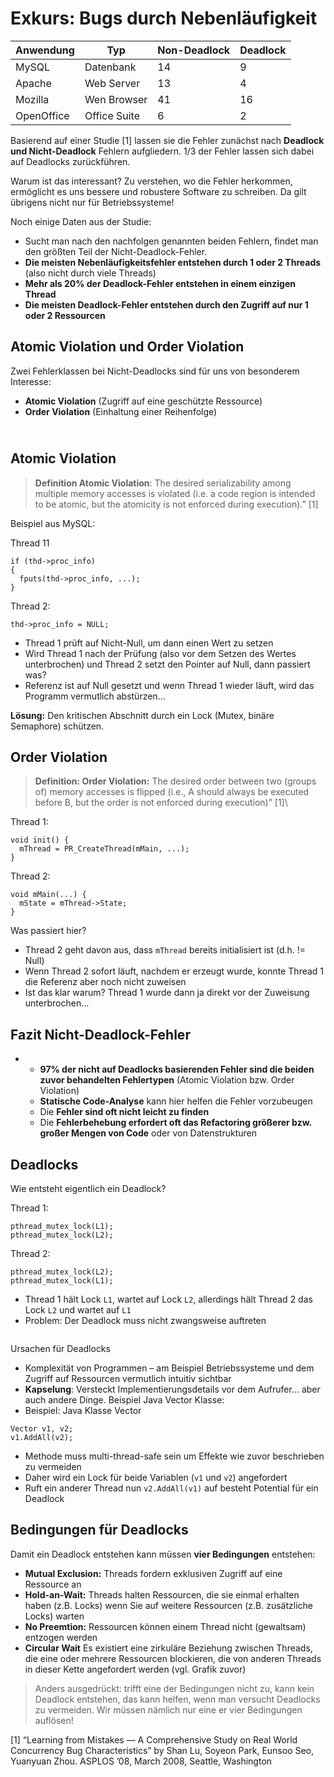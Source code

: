 # Exkurs: Bugs durch Nebenläufigkeit

| Anwendung  | Typ          | Non-Deadlock | Deadlock |
| ---------- | ------------ | ------------ | -------- |
| MySQL      | Datenbank    | 14           | 9        |
| Apache     | Web Server   | 13           | 4        |
| Mozilla    | Wen Browser  | 41           | 16       |
| OpenOffice | Office Suite | 6            | 2        |

Basierend auf einer Studie \[1] lassen sie die Fehler zunächst nach **Deadlock und Nicht-Deadlock** Fehlern aufgliedern. 1/3 der Fehler lassen sich dabei auf Deadlocks zurückführen.

Warum ist das interessant? Zu verstehen, wo die Fehler herkommen, ermöglicht es uns bessere und robustere Software zu schreiben. Da gilt übrigens nicht nur für Betriebssysteme!

Noch einige Daten aus der Studie:

* Sucht man nach den nachfolgen genannten beiden Fehlern, findet man den größten Teil der Nicht-Deadlock-Fehler.
* **Die meisten Nebenläufigkeitsfehler entstehen durch 1 oder 2 Threads** (also nicht durch viele Threads)
* **Mehr als 20% der Deadlock-Fehler entstehen in einem einzigen Thread**
* **Die meisten Deadlock-Fehler entstehen durch den Zugriff auf nur 1 oder 2 Ressourcen**

## Atomic Violation und Order Violation

Zwei Fehlerklassen bei Nicht-Deadlocks sind für uns von besonderem Interesse:

* **Atomic Violation** (Zugriff auf eine geschützte Ressource)
* **Order Violation** (Einhaltung einer Reihenfolge)

\
Atomic Violation
----------------

> **Definition Atomic Violation**: The desired serializability among multiple memory accesses is violated (i.e. a code region is intended to be atomic, but the atomicity is not enforced during execution).” \[1]

Beispiel aus MySQL:

Thread 11

```
if (thd->proc_info) 
{ 
  fputs(thd->proc_info, ...); 
}
```

Thread 2:

```
thd->proc_info = NULL;
```

* Thread 1 prüft auf Nicht-Null, um dann einen Wert zu setzen
* Wird Thread 1 nach der Prüfung (also vor dem Setzen des Wertes unterbrochen) und Thread 2 setzt den Pointer auf Null, dann passiert was?
* Referenz ist auf Null gesetzt und wenn Thread 1 wieder läuft, wird das Programm vermutlich abstürzen…

**Lösung:** Den kritischen Abschnitt durch ein Lock (Mutex, binäre Semaphore) schützen.

## Order Violation

> **Definition: Order Violation:** The desired order between two (groups of) memory accesses is flipped (i.e., A should always be executed before B, but the order is not enforced during execution)” \[1]\
>

Thread 1:

```
void init() {
  mThread = PR_CreateThread(mMain, ...);
}
```

Thread 2:

```
void mMain(...) {
  mState = mThread->State;
}
```

Was passiert hier?

* Thread 2 geht davon aus, dass `mThread` bereits initialisiert ist (d.h. != Null)
* Wenn Thread 2 sofort läuft, nachdem er erzeugt wurde, konnte Thread 1 die Referenz aber noch nicht zuweisen
* Ist das klar warum? Thread 1 wurde dann ja direkt vor der Zuweisung unterbrochen…

## **Fazit Nicht-Deadlock-Fehler**

*
  * **97% der nicht auf Deadlocks basierenden Fehler sind die beiden zuvor behandelten Fehlertypen** (Atomic Violation bzw. Order Violation)
  * **Statische Code-Analyse** kann hier helfen die Fehler vorzubeugen
  * Die **Fehler sind oft nicht leicht zu finden**
  * Die **Fehlerbehebung erfordert oft das Refactoring größerer bzw. großer Mengen von Code** oder von Datenstrukturen

## Deadlocks

Wie entsteht eigentlich ein Deadlock?

Thread 1:&#x20;

```
pthread_mutex_lock(L1); 
pthread_mutex_lock(L2);
```

Thread 2:

```
pthread_mutex_lock(L2); 
pthread_mutex_lock(L1);
```

* Thread 1 hält Lock `L1`, wartet auf Lock `L2`, allerdings hält Thread 2 das Lock `L2` und wartet auf `L1`
* Problem: Der Deadlock muss nicht zwangsweise auftreten

<figure><img src="https://raw.githubusercontent.com/aheil/os/main/img/os.09_1.deadlock.png" alt=""><figcaption></figcaption></figure>

Ursachen für Deadlocks

* Komplexität von Programmen – am Beispiel Betriebssysteme und dem Zugriff auf Ressourcen vermutlich intuitiv sichtbar
* **Kapselung**: Versteckt Implementierungsdetails vor dem Aufrufer… aber auch andere Dinge. Beispiel Java Vector Klasse:
* Beispiel: Java Klasse Vector

```
Vector v1, v2;
v1.AddAll(v2); 
```

* Methode muss multi-thread-safe sein um Effekte wie zuvor beschrieben zu vermeiden
* Daher wird ein Lock für beide Variablen (`v1` und `v2`) angefordert
* Ruft ein anderer Thread nun `v2.AddAll(v1)` auf besteht Potential für ein Deadlock

## **Bedingungen für Deadlocks**

Damit ein Deadlock entstehen kann müssen **vier Bedingungen** entstehen:

* **Mutual Exclusion:** Threads fordern exklusiven Zugriff auf eine Ressource an
* **Hold-an-Wait:** Threads halten Ressourcen, die sie einmal erhalten haben (z.B. Locks) wenn Sie auf weitere Ressourcen (z.B. zusätzliche Locks) warten
* **No Preemtion:** Ressourcen können einem Thread nicht (gewaltsam) entzogen werden
* **Circular Wait** Es existiert eine zirkuläre Beziehung zwischen Threads, die eine oder mehrere Ressourcen blockieren, die von anderen Threads in dieser Kette angefordert werden (vgl. Grafik zuvor)

> Anders ausgedrückt: trifft eine der Bedingungen nicht zu, kann kein Deadlock entstehen, das kann helfen, wenn man versucht Deadlocks zu vermeiden. Wir müssen nämlich nur eine er vier Bedingungen auflösen!



\[1] “Learning from Mistakes — A Comprehensive Study on Real World Concurrency Bug Characteristics” by Shan Lu, Soyeon Park, Eunsoo Seo, Yuanyuan Zhou. ASPLOS ’08, March 2008, Seattle, Washington
